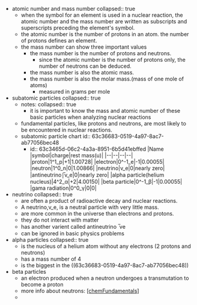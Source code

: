 - atomic number and mass number
  collapsed:: true
	- when the symbol for an element is used in a nuclear reaction, the atomic number and the mass number are written as subscripts and superscripts preceding the element's symbol.
	- the atomic number is the number of protons in an atom. the number of protons defines an element.
	- the mass number can show three important values
		- the mass number is the number of protons and neutrons.
			- since the atomic number is the number of protons only, the number of neutrons can be deduced.
		- the mass number is also the atomic mass.
		- the mass number is also the molar mass.(mass of one mole of atoms)
			- measured in grams per mole
- subatomic particles
  collapsed:: true
	- notes:
	  collapsed:: true
		- it is important to know the mass and atomic number of these basic particles when analyzing nuclear reactions
	- fundamental particles, like protons and neutrons, are most likely to be encountered in nuclear reactions.
	- subatomic particle chart
	  id:: 63c36683-0519-4a97-8ac7-ab77056bec48
		- id:: 63c3465d-06c2-4a3a-8951-6b5d41ebffed
		  |Name                             |symbol|charge|rest mass(u)|
		  |--|--|--|--|
		  |proton|1^1_p|+1|1.00728|
		  |electron|0^-1_e|-1|0.00055|
		  |neutron|1^0_n|0|1.00866|
		  |neutrino|ν_e|0|nearly zero|
		  |antineutrino|̅ν_e|0|nearly zero|
		  |alpha particle(helium nucleus)|4^2_α|+2|4.00150|
		  |beta particle|0^-1_β|-1|0.00055|
		  |gama radiation|0^0_γ|0|0|
- neutrino
  collapsed:: true
	- are often a product of radioactive decay and nuclear reactions.
	- A neutrino,ν_e, is a neutral particle with very little mass.
	- are more common in the universe than electrons and protons.
	- they do not interact with matter
	- has another varient called antineutrino  ̅νe
	- can be ignored in basic physics problems
- alpha particles
  collapsed:: true
	- is the nucleus of a helium atom without any electrons (2 protons and neutrons)
	- has a mass number of 4
	- is the biggest in the ((63c36683-0519-4a97-8ac7-ab77056bec48))
- beta particles
	- an electron produced when a neutron undergoes a transmutation to become a proton
	- more info about neutrons: [[chemFundamentals]]((63c33173-3cdd-4490-a8f0-46eb36dc6907))
	-